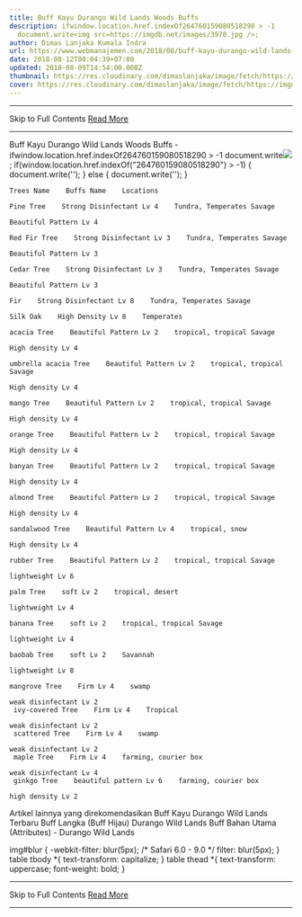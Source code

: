 ```yaml
---
title: Buff Kayu Durango Wild Lands Woods Buffs
description: ifwindow.location.href.indexOf264760159080518290 > -1
  document.write<img src=https://imgdb.net/images/3970.jpg />;
author: Dimas Lanjaka Kumala Indra
url: https://www.webmanajemen.com/2018/08/buff-kayu-durango-wild-lands-english.html
date: 2018-08-12T00:04:39+07:00
updated: 2018-08-09T14:54:00.000Z
thumbnail: https://res.cloudinary.com/dimaslanjaka/image/fetch/https://imgdb.net/images/3970.jpg
cover: https://res.cloudinary.com/dimaslanjaka/image/fetch/https://imgdb.net/images/3970.jpg
---
```


<hr/> Skip to Full Contents <a href="https://www.webmanajemen.com/2018/08/buff-kayu-durango-wild-lands-english.html" rel="follow" class="button" id="read-more">Read More</a> <hr/> Buff Kayu Durango Wild Lands Woods Buffs - ifwindow.location.href.indexOf264760159080518290 > -1 document.write<img src=https://imgdb.net/images/3970.jpg />; if(window.location.href.indexOf("264760159080518290") > -1) {        document.write('');     } else {        document.write('');     } 
     
    Trees Name    Buffs Name    Locations  
        
    Pine Tree    Strong Disinfectant Lv 4    Tundra, Temperates Savage  
  
    Beautiful Pattern Lv 4  
       
    Red Fir Tree    Strong Disinfectant Lv 3    Tundra, Temperates Savage  
  
    Beautiful Pattern Lv 3  
        
    Cedar Tree    Strong Disinfectant Lv 3    Tundra, Temperates Savage  
  
    Beautiful Pattern Lv 3  
        
    Fir    Strong Disinfectant Lv 8    Tundra, Temperates Savage  
        
    Silk Oak    High Density Lv 8    Temperates  
    
    acacia Tree    Beautiful Pattern Lv 2    tropical, tropical Savage  
  
    High density Lv 4  
   
    umbrella acacia Tree    Beautiful Pattern Lv 2    tropical, tropical Savage  
  
    High density Lv 4  
   
    mango Tree    Beautiful Pattern Lv 2    tropical, tropical Savage  
  
    High density Lv 4  
   
    orange Tree    Beautiful Pattern Lv 2    tropical, tropical Savage  
  
    High density Lv 4  
   
    banyan Tree    Beautiful Pattern Lv 2    tropical, tropical Savage  
  
    High density Lv 4  
   
    almond Tree    Beautiful Pattern Lv 2    tropical, tropical Savage  
  
    High density Lv 4  
   
    sandalwood Tree    Beautiful Pattern Lv 4    tropical, snow  
  
    High density Lv 4  
   
    rubber Tree    Beautiful Pattern Lv 2    tropical, tropical Savage  
  
    lightweight Lv 6  
   
    palm Tree    soft Lv 2    tropical, desert  
  
    lightweight Lv 4  
  
    banana Tree    soft Lv 2    tropical, tropical Savage  
  
    lightweight Lv 4  
  
    baobab Tree    soft Lv 2    Savannah  
  
    lightweight Lv 8  
  
    mangrove Tree    Firm Lv 4    swamp  
  
    weak disinfectant Lv 2  
     ivy-covered Tree    Firm Lv 4    Tropical  
  
    weak disinfectant Lv 2  
     scattered Tree    Firm Lv 4    swamp  
  
    weak disinfectant Lv 2  
     maple Tree    Firm Lv 4    farming, courier box  
  
    weak disinfectant Lv 4  
     ginkgo Tree    beautiful pattern Lv 6    farming, courier box  
  
    high density Lv 2  
    
  
Artikel lainnya yang direkomendasikan
 Buff Kayu Durango Wild Lands Terbaru
 Buff Langka (Buff Hijau) Durango Wild Lands
 Buff Bahan Utama (Attributes) - Durango Wild Lands
 
 img#blur {     -webkit-filter: blur(5px); /* Safari 6.0 - 9.0 */     filter: blur(5px); } table tbody *{ text-transform: capitalize; } table thead *{ text-transform: uppercase; font-weight: bold; } <hr/> Skip to Full Contents <a href="https://www.webmanajemen.com/2018/08/buff-kayu-durango-wild-lands-english.html" rel="follow" class="button" id="read-more">Read More</a> <hr/>